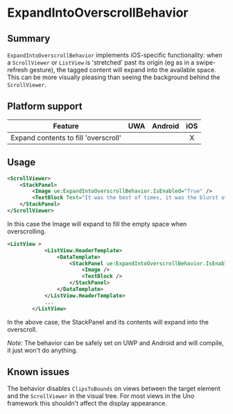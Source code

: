 ﻿# ExpandIntoOverscrollBehavior

## Summary

`ExpandIntoOverscrollBehavior` implements iOS-specific functionality: when a `ScrollViewer` or `ListView` is 'stretched' past its 
origin (eg as in a swipe-refresh gesture), the tagged content will expand into the available space. This can be more visually pleasing 
than seeing the background behind the `ScrollViewer`.

## Platform support

| Feature                               | UWA | Android | iOS |
| --------------------------------------|:---:|:-------:|:---:|
| Expand contents to fill 'overscroll'  |     |         |  X  |

## Usage

```xml
<ScrollViewer>
	<StackPanel>
		<Image ue:ExpandIntoOverscrollBehavior.IsEnabled="True" />
		<TextBlock Text="It was the best of times, it was the blurst of times..."/>
	</StackPanel>
</ScrollViewer>
```

In this case the Image will expand to fill the empty space when overscrolling.

```xml
<ListView >
			<ListView.HeaderTemplate>
				<DataTemplate>
					<StackPanel ue:ExpandIntoOverscrollBehavior.IsEnabled="True">
						<Image />
						<TextBlock />
					</StackPanel>
				</DataTemplate>
			</ListView.HeaderTemplate>
			...
		</ListView>
```

In the above case, the StackPanel and its contents will expand into the overscroll.

*Note:* The behavior can be safely set on UWP and Android and will compile, it just won't do anything.

## Known issues

The behavior disables `ClipsToBounds` on views between the target element and the `ScrollViewer` in the visual tree. For most 
views in the Uno framework this shouldn't affect the display appearance.
